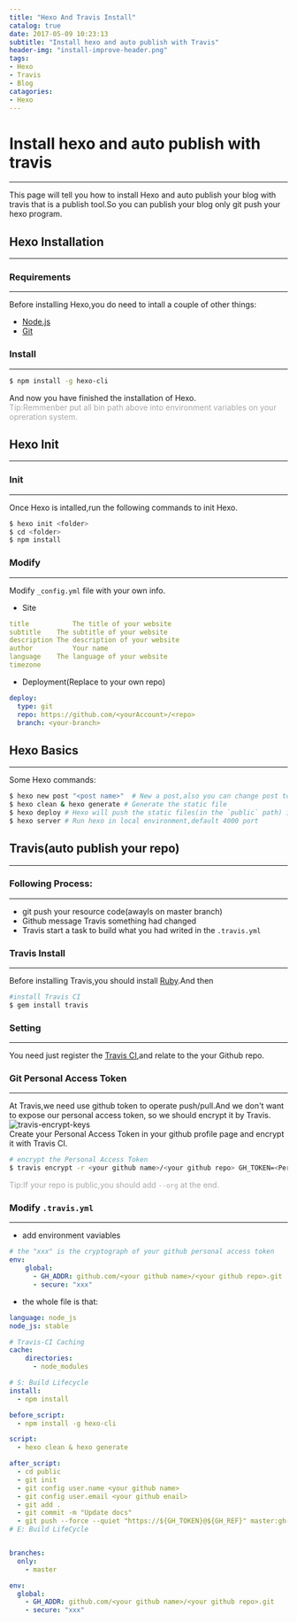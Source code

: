 ```yaml
---
title: "Hexo And Travis Install" 
catalog: true
date: 2017-05-09 10:23:13
subtitle: "Install hexo and auto publish with Travis"
header-img: "install-improve-header.png"
tags:
- Hexo
- Travis
- Blog
catagories:
- Hexo
---
```


# Install hexo and auto publish with travis
---
This page will tell you how to install Hexo and auto publish your blog with travis that is a publish tool.So you can publish your blog only git push your hexo program.

## Hexo Installation
---

### Requirements
---
Before installing Hexo,you do need to intall a couple of other things:
* [Node.js](https://nodejs.org)
* [Git](https://git-scm.com/)

### Install
---
```bash
$ npm install -g hexo-cli
```
And now you have finished the installation of Hexo.<br>
<font color="#A9A9A9">Tip:Remmenber put all bin path above into environment variables on your opreration system.</font>

## Hexo Init
---

### Init
---
Once Hexo is intalled,run the following commands to init Hexo.
```bash
$ hexo init <folder>
$ cd <folder>
$ npm install
```

### Modify
---
Modify `_config.yml` file with your own info.<br>
* Site
```yml
title	        The title of your website
subtitle	The subtitle of your website
description	The description of your website
author	        Your name
language	The language of your website
timezone
```
* Deployment(Replace to your own repo)
```yml
deploy:
  type: git
  repo: https://github.com/<yourAccount>/<repo>
  branch: <your-branch>
```

## Hexo Basics
---
Some Hexo commands:
```bash
$ hexo new post "<post name>"  # New a post,also you can change post to another one layout if you want
$ hexo clean & hexo generate # Generate the static file
$ hexo deploy # Hexo will push the static files(in the `public` path) into specific branch of your git repo
$ hexo server # Run hexo in local environment,default 4000 port
```

## Travis(auto publish your repo)
---

### Following Process:
---
* git push your resource code(awayls on master branch)
* Github message Travis something had changed
* Travis start a task to build what you had writed in the `.travis.yml`

### Travis Install
---
Before installing Travis,you should install [Ruby](https://www.ruby-lang.org).And then
```bash
#install Travis CI
$ gem install travis
```

### Setting
---
You need just register the [Travis CI](https://travis-ci.org/),and relate to the your Github repo.

### Git Personal Access Token
---
At Travis,we need use github token to operate push/pull.And we don't want to expose our personal access token, so we should encrypt it by Travis.<br>
![travis-encrypt-keys](travis-encrypt-keys.png)<br>
Create your Personal Access Token in your github profile page and encrypt it with Travis CI. 
```bash
# encrypt the Personal Access Token
$ travis encrypt -r <your github name>/<your github repo> GH_TOKEN=<Personal Access Token> 
```
<font color="#A9A9A9">Tip:If your repo is public,you should add `--org` at the end.</font>

### Modify `.travis.yml`
---
* add environment vaviables
```yml
# the "xxx" is the cryptograph of your github personal access token
env:
    global:
      - GH_ADDR: github.com/<your github name>/<your github repo>.git
      - secure: "xxx"
```

* the whole file is that:
```yml
language: node_js
node_js: stable

# Travis-CI Caching
cache:
    directories:
      - node_modules

# S: Build Lifecycle
install:
  - npm install

before_script:
  - npm install -g hexo-cli

script:
  - hexo clean & hexo generate

after_script:
  - cd public
  - git init
  - git config user.name <your github name>
  - git config user.email <your github enail>
  - git add .
  - git commit -m "Update docs"
  - git push --force --quiet "https://${GH_TOKEN}@${GH_REF}" master:gh-pages
# E: Build LifeCycle


branches:
  only:
    - master

env:
  global:
    - GH_ADDR: github.com/<your github name>/<your github repo>.git
    - secure: "xxx"
```
